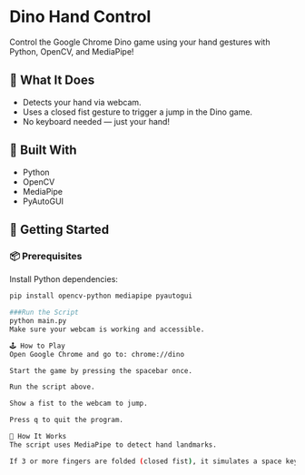 # Dino Hand Control

Control the Google Chrome Dino game using your hand gestures with Python, OpenCV, and MediaPipe!

## 📸 What It Does

- Detects your hand via webcam.
- Uses a closed fist gesture to trigger a jump in the Dino game.
- No keyboard needed — just your hand!

## 🧰 Built With

- Python
- OpenCV
- MediaPipe
- PyAutoGUI

## 🚀 Getting Started

### 📦 Prerequisites

Install Python dependencies:

```bash
pip install opencv-python mediapipe pyautogui

###Run the Script
python main.py
Make sure your webcam is working and accessible.

🕹️ How to Play
Open Google Chrome and go to: chrome://dino

Start the game by pressing the spacebar once.

Run the script above.

Show a fist to the webcam to jump.

Press q to quit the program.

🤖 How It Works
The script uses MediaPipe to detect hand landmarks.

If 3 or more fingers are folded (closed fist), it simulates a space key press using pyautogui.
